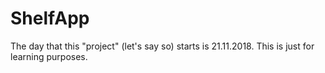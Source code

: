 # ShelfApp
The day that this "project" (let's say so) starts is 21.11.2018. This is just for learning purposes.
